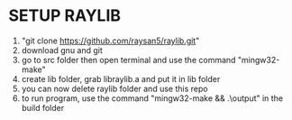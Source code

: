 # SETUP RAYLIB
1. "git clone https://github.com/raysan5/raylib.git"
2. download gnu and git
3. go to src folder then open terminal and use the command "mingw32-make"
4. create lib folder, grab libraylib.a and put it in lib folder
5. you can now delete raylib folder and use this repo
6. to run program, use the command "mingw32-make && .\output" in the build folder
